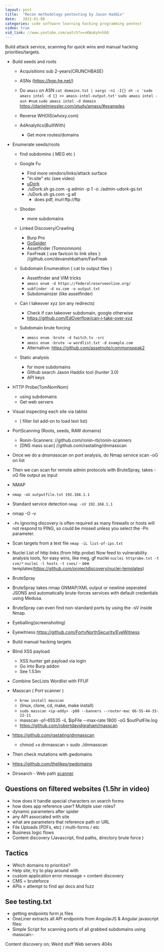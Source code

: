 ```yaml
---
layout: post
title:  "Recon methodology pentesting by Jason Haddix"
date:   2021-01-08
categories: code software learning hacking programming pentest
video: true
vid_link: //www.youtube.com/watch?v=uKWu6yhnhbQ
---
```


Build attack service, scanning for quick wins and manual hacking priorities/targets.

- Build seeds and roots
	- Acquisitions sub 2-years(CRUNCHBASE)

	-  ASNs (https://bgp.he.net/)

	-  Do `amass` on ASN
		`cat domains.txt | xargs -n1 -I{} sh -c 'sudo amass intel -d {} >> amass-intel-output.txt'`
		`sudo amass intel -asn #num`
		`sudo amass intel -d domain`
		https://danielmiessler.com/study/amass/#examples

	- Reverse WHOIS(whoxy.com)

	- AdAnalytics(BuiltWith)
		- Get more routes/domains

- Enumerate seeds/roots
 	- find subdomins ( MEG etc )

	- Google Fu
	  - Find more vendors/links/attack surface
	  - "in:site" etc (see video)
	  - [uDork](//github.com/m3n0sd0n4ld/uDork)
	  - ./uDork.sh gs.com -g admin -p 1 -o ./admin-udork-gs.txt
	  - ./uDork.sh gs.com -g all
	  	- does pdf, inurl:ftp://ftp

	- Shodan
	  - more subdomains

	- Linked Discovery/Crawling
	  - Burp Pro
	  - [GoSpider](//github.com/jaeles-project/gospider)
	  - Assetfinder (Tomnomnom)
	  - FavFreak ( use favicon to link sites ): //github.com/devanshbatham/FavFreak

	- Subdomain Enumeration ( cat to output files )
	  - Assetfinder and VIM tricks
	  - `amass enum -d https://federalreserveonline.org/`
	  - `subfinder -d xx.com -o output.txt`
	  -  Subdomainizer (like assetfinder)

	- Can I takeover xyz (on any redirects)
  	  - Check if can takeover subdomain, google otherwise
      - https://github.com/EdOverflow/can-i-take-over-xyz

	- Subdomain brute forcing
	  - `amass enum -brute -d twitch.tv -src`
	  - `amass enum -brute -w wordlist.txt -d example.com`
	  - Alternative: https://github.com/assetnote/commonspeak2

	- Static analysis
	  - for more subdomains
	  - Github search Jason Haddix tool (hunter 3.0)
	  - API keys

- HTTP Probe(TomNomNom)
  - using subdomains
  - Get web servers

- Visual inspecting each site via tablist
  - ( filter list add-on to load text list)

- PortScanning (Roots, seeds, RAW domains)
  - Ronin-Scanners: //github.com/ronin-rb/ronin-scanners
  - [DNS mass scan] //github.com/rastating/dnmasscan

- Once we do a dnsmasscan on port analysis, do Nmap service scan -oG on list
- Then we can scan for remote admin protocols with BruteSpray, takes -oG file output as input

-  NMAP 
  - `nmap -oG outputfile.txt 192.168.1.1`
  - Standard service detection	`nmap -sV 192.168.1.1`
  - nmap -O -v
  - `-Pn` Ignoring discovery is often required as many firewalls or hosts will not respond to PING, so could be missed unless you select the -Pn parameter. 
  - Scan targets from a text file	`nmap -iL list-of-ips.txt`

- Nuclei List of http links (from http probe)
	Now feed to vulnerability analysis tools, for easy wins, like meg, gf nuclei
	`nuclei httprobe.txt -t cve/*`
	`nuclei -l hosts -t cves/`
		- see templates(https://github.com/projectdiscovery/nuclei-templates)

-  BruteSpray
  - BruteSpray takes nmap GNMAP/XML output or newline seperated JSONS and automatically brute-forces services with default credentials using Medusa.
  - BruteSpray can even find non-standard ports by using the -sV inside Nmap.

-  Eyeballing(screenshoting)
  - Eyewitness https://github.com/FortyNorthSecurity/EyeWitness
  - Build manual hacking targets

- Blind XSS payload
  - XSS hunter get payload via login
  - Go into Burp addon
  - See 1.53m

- Combine SecLists Wordlist with FFUF

- Masscan ( Port scanner )
  - `brew install masscan` 
  - (linux, clone, cd, make, make install)
  - `sudo masscan <ip-addy> -p80 --banners --router-mac 66-55-44-33-22-11`
  - masscan -p1-65535 -iL $ipFile --max-rate 1800 -oG $outPutFile.log
  - https://github.com/robertdavidgraham/masscan

- https://github.com/rastating/dnmasscan
  
  - chmod +x dnmasscan > sudo ./dnmasscan
- Then check mutations with gwdomains
- https://github.com/thelikes/gwdomains

- Dirsearch - Web path [scanner](//github.com/maurosoria/dirsearch)

## Questions on filtered websites (1.5hr in video)
  - how does it handle special characters on search forms
  - how does app reference user?  Multiple user roles?
  - dynamic parameters after spider
  - any API associated with site
  - what are parameters that reference path or URL
  - File Uploads (PDFs, etc) / multi-forms / etc
  - Business logic flows
  - Content discovery (Javascript, find paths, directory brute force )

## Tactics
  - Which domains to prioritize?
  - Help site, try to play around with
  - custom application error message = content discovery 
  - CMS = bruteforce
  - APIs = attempt to find api docs and fuzz

## See testing.txt
  - getting endpoints form js files
  - OneLiner extracts all API endpoints from AngularJS & Angular javascript files:
  - Simple Script for scanning ports of all grabbed subdomains using masscan:-

Content discovery on;
Weird stuff
Web servers
404s



